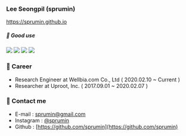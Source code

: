 ### Lee Seongpil (sprumin)

https://sprumin.github.io

##### :running: Good use 
<p>
  <img src="https://img.shields.io/badge/Python-3776AB?style=flat-square&logo=Python&logoColor=white"/>
  <img src="https://img.shields.io/badge/Django-092E20?style=flat-square&logo=Django&logoColor=white"/>
  <img src="https://img.shields.io/badge/AWS-232F3E?style=flat-square&logo=Amazon AWS&logoColor=white"/>
  <img src="https://img.shields.io/badge/JavaScript-F7DF1E?style=flat-square&logo=JavaScript&logoColor=white"/>
  
</p>

### :office: Career

* Research Engineer at Wellbia.com Co., Ltd ( 2020.02.10 ~ Current )
* Researcher at Uproot, Inc. ( 2017.09.01 ~ 2020.02.07 )

### :love_letter: Contact me

* E-mail : [sprumin@gmail.com](mailto:sprumin@gmail.com)
* Instagram : [@sprumin](https://www.instagram.com/sprumin)
* Github : [https://github.com/sprumin](https://github.com/sprumin)

